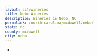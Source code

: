 ```yaml
---
layout: citywineries
title: Nebo Wineries
description: Wineries in Nebo, NC
permalink: /north-carolina/mcdowell/nebo/
state: nc
county: mcdowell
city: nebo
---
```

-
